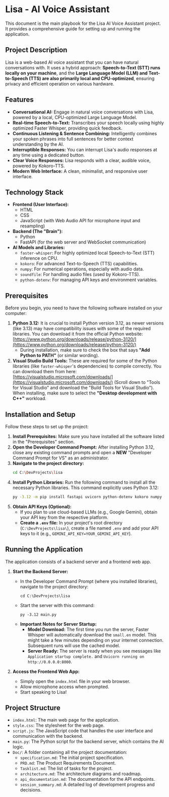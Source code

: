 # Lisa - AI Voice Assistant

This document is the main playbook for the Lisa AI Voice Assistant project. It provides a comprehensive guide for setting up and running the application.

## Project Description

Lisa is a web-based AI voice assistant that you can have natural conversations with. It uses a hybrid approach: **Speech-to-Text (STT) runs locally on your machine**, and the **Large Language Model (LLM) and Text-to-Speech (TTS) are also primarily local and CPU-optimized**, ensuring privacy and efficient operation on various hardware.

## Features

*   **Conversational AI:** Engage in natural voice conversations with Lisa, powered by a local, CPU-optimized Large Language Model.
*   **Real-time Speech-to-Text:** Transcribes your speech locally using highly optimized Faster Whisper, providing quick feedback.
*   **Continuous Listening & Sentence Combining:** Intelligently combines your spoken phrases into full sentences for better context understanding by the AI.
*   **Interruptible Responses:** You can interrupt Lisa's audio responses at any time using a dedicated button.
*   **Clear Voice Responses:** Lisa responds with a clear, audible voice, powered by Kokoro-TTS.
*   **Modern Web Interface:** A clean, minimalist, and responsive user interface.

## Technology Stack

*   **Frontend (User Interface):**
    *   HTML
    *   CSS
    *   JavaScript (with Web Audio API for microphone input and resampling)
*   **Backend (The "Brain"):**
    *   Python
    *   FastAPI (for the web server and WebSocket communication)
*   **AI Models and Libraries:**
    *   `faster-whisper`: For highly optimized local Speech-to-Text (STT) inference on CPU.
    *   `kokoro`: For advanced Text-to-Speech (TTS) capabilities.
    *   `numpy`: For numerical operations, especially with audio data.
    *   `soundfile`: For handling audio files (used by Kokoro-TTS).
    *   `python-dotenv`: For managing API keys and environment variables.

## Prerequisites

Before you begin, you need to have the following software installed on your computer:

1.  **Python 3.12:** It is crucial to install Python version 3.12, as newer versions (like 3.13) may have compatibility issues with some of the required libraries. You can download it from the official Python website: [https://www.python.org/downloads/release/python-3120/](https://www.python.org/downloads/release/python-3120/)
    *   During installation, make sure to check the box that says **"Add Python to PATH"** (or similar wording).
2.  **Visual Studio Build Tools:** These are required for some of the Python libraries (like `faster-whisper`'s dependencies) to compile correctly. You can download them from here: [https://visualstudio.microsoft.com/downloads/](https://visualstudio.microsoft.com/downloads/) (Scroll down to "Tools for Visual Studio" and download the "Build Tools for Visual Studio"). When installing, make sure to select the **"Desktop development with C++"** workload.

## Installation and Setup

Follow these steps to set up the project:

1.  **Install Prerequisites:** Make sure you have installed all the software listed in the "Prerequisites" section.
2.  **Open the Developer Command Prompt:** After installing Python 3.12, close any existing command prompts and open a **NEW** "Developer Command Prompt for VS" as an administrator.
3.  **Navigate to the project directory:**
    ```bash
    cd C:\DevProjects\lisa
    ```
4.  **Install Python Libraries:** Run the following command to install all the necessary Python libraries. This command explicitly uses Python 3.12:
    ```bash
    py -3.12 -m pip install fastapi uvicorn python-dotenv kokoro numpy soundfile faster-whisper
    ```
5.  **Obtain API Keys (Optional):**
    *   If you plan to use cloud-based LLMs (e.g., Google Gemini), obtain your API key from the respective platform.
    *   **Create a `.env` file:** In your project's root directory (`C:\DevProjects\lisa\`), create a file named `.env` and add your API keys to it (e.g., `GEMINI_API_KEY=YOUR_GEMINI_API_KEY`).

## Running the Application

The application consists of a backend server and a frontend web app.

1.  **Start the Backend Server:**
    *   In the Developer Command Prompt (where you installed libraries), navigate to the project directory:
        ```
        cd C:\DevProjects\lisa
        ```
    *   Start the server with this command:
        ```
        py -3.12 main.py
        ```
    *   **Important Notes for Server Startup:**
        *   **Model Download:** The first time you run the server, Faster Whisper will automatically download the `small.en` model. This might take a few minutes depending on your internet connection. Subsequent runs will use the cached model.
        *   **Server Ready:** The server is ready when you see messages like `Application startup complete.` and `Uvicorn running on http://0.0.0.0:8000`.

2.  **Access the Frontend Web App:**
    *   Simply open the `index.html` file in your web browser.
    *   Allow microphone access when prompted.
    *   Start speaking to Lisa!

## Project Structure

*   `index.html`: The main web page for the application.
*   `style.css`: The stylesheet for the web page.
*   `script.js`: The JavaScript code that handles the user interface and communication with the backend.
*   `main.py`: The Python script for the backend server, which contains the AI logic.
*   `Doc/`: A folder containing all the project documentation:
    *   `specification.md`: The initial project specification.
    *   `PRD.md`: The Product Requirements Document.
    *   `Tasklist.md`: The list of tasks for the project.
    *   `architecture.md`: The architecture diagrams and roadmap.
    *   `api_documentation.md`: The documentation for the API endpoints.
    *   `session_summary.md`: A detailed log of development progress and decisions.